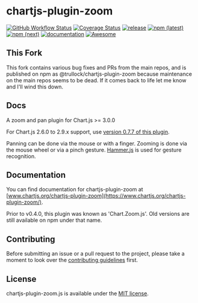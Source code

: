 # chartjs-plugin-zoom

[![GitHub Workflow Status](https://img.shields.io/github/actions/workflow/status/trullock/chartjs-plugin-zoom/ci.yml)](https://github.com/trullock/chartjs-plugin-zoom/actions/workflows/ci.yml)
[![Coverage Status](https://coveralls.io/repos/github/trullock/chartjs-plugin-zoom/badge.svg?branch=master)](https://coveralls.io/github/trullock/chartjs-plugin-zoom?branch=master)
[![release](https://img.shields.io/github/v/release/trullock/chartjs-plugin-zoom?include_prereleases)](https://github.com/trullock/chartjs-plugin-zoom/releases)
[![npm (latest)](https://img.shields.io/npm/v/@trullock/chartjs-plugin-zoom/latest)](https://www.npmjs.com/package/@trullock/chartjs-plugin-zoom/v/latest)
[![npm (next)](https://img.shields.io/npm/v/@trullock/chartjs-plugin-zoom/next)](https://www.npmjs.com/package/@trullock/chartjs-plugin-zoom/v/next)
[![documentation](https://img.shields.io/static/v1?message=Documentation&color=informational)](https://www.chartjs.org/chartjs-plugin-zoom/index)
<a href="https://github.com/chartjs/awesome"><img src="https://awesome.re/badge-flat2.svg" alt="Awesome"></a>

## This Fork

This fork contains various bug fixes and PRs from the main repos, and is published on npm as @trullock/chartjs-plugin-zoom because maintenance on the main repos seems to be dead. If it comes back to life let me know and I'll wind this down.

## Docs

A zoom and pan plugin for Chart.js >= 3.0.0

For Chart.js 2.6.0 to 2.9.x support, use [version 0.7.7 of this plugin](https://github.com/chartjs/chartjs-plugin-zoom/releases/tag/v0.7.7).

Panning can be done via the mouse or with a finger.
Zooming is done via the mouse wheel or via a pinch gesture. [Hammer.js](https://hammerjs.github.io/) is used for gesture recognition.

## Documentation

You can find documentation for chartjs-plugin-zoom at [www.chartjs.org/chartjs-plugin-zoom](https://www.chartjs.org/chartjs-plugin-zoom/).

Prior to v0.4.0, this plugin was known as 'Chart.Zoom.js'. Old versions are still available on npm under that name.

## Contributing

Before submitting an issue or a pull request to the project, please take a moment to look over the [contributing guidelines](CONTRIBUTING.md) first.

## License

chartjs-plugin-zoom.js is available under the [MIT license](https://opensource.org/licenses/MIT).
